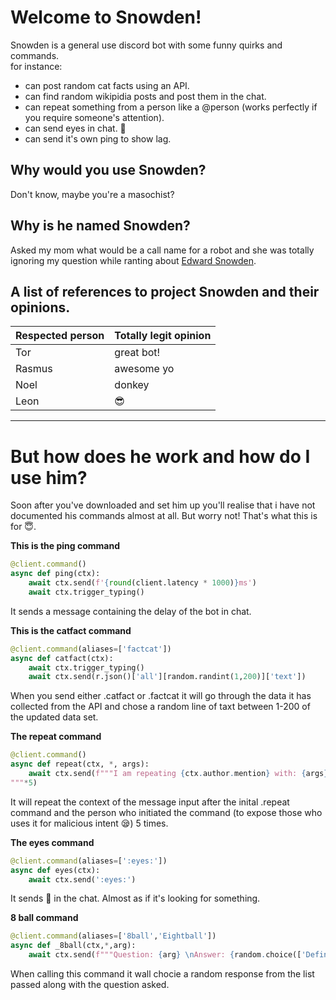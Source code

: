 # Welcome to Snowden!
Snowden is a general use discord bot with some funny quirks and commands.  
for instance: 
- can post random cat facts using an API.
- can find random wikipidia posts and post them in the chat.
- can repeat something from a person like a @person (works perfectly if you require someone's attention).
- can send eyes in chat. 👀
- can send it's own ping to show lag.

## Why would you use Snowden?

Don't know, maybe you're a masochist?

## Why is he named Snowden?

Asked my mom what would be a call name for a robot and she was totally ignoring my question while ranting about [Edward Snowden](https://en.wikipedia.org/wiki/Edward_Snowden).

## A list of references to project Snowden and their opinions.

Respected person | Totally legit opinion
-----------------|----------------------
Tor | great bot!
Rasmus | awesome yo
Noel | donkey
Leon | 😎

---

# But how does he work and how do I use him?

Soon after you've downloaded and set him up you'll realise that i have not documented his commands almost at all.
But worry not! That's what this is for 😇.

**This is the ping command**
```python
@client.command()
async def ping(ctx):
    await ctx.send(f'{round(client.latency * 1000)}ms')
    await ctx.trigger_typing()
```
It sends a message containing the delay of the bot in chat.  

**This is the catfact command**
```python
@client.command(aliases=['factcat'])
async def catfact(ctx):
    await ctx.trigger_typing()
    await ctx.send(r.json()['all'][random.randint(1,200)]['text'])
```
When you send either .catfact or .factcat it will go through the data it has collected from the API and chose a random line of taxt between 1-200 of the updated data set.  

**The repeat command**
```python
@client.command()
async def repeat(ctx, *, args):
    await ctx.send(f"""I am repeating {ctx.author.mention} with: {args}
"""*5)
```
It will repeat the context of the message input after the inital .repeat command and the person who initiated the command (to expose those who uses it for malicious intent 😪) 5 times.  

**The eyes command**
```python
@client.command(aliases=[':eyes:'])
async def eyes(ctx):
    await ctx.send(':eyes:')
```
It sends 👀 in the chat. Almost as if it's looking for something.  

**8 ball command**
```python
@client.command(aliases=['8ball','Eightball'])
async def _8ball(ctx,*,arg):
    await ctx.send(f"""Question: {arg} \nAnswer: {random.choice(['Definatly!','Most likely','Probably','Maybe','with extreme certainty!','No way!'])}""")
```
When calling this command it wall chocie a random response from the list passed along with the question asked.
